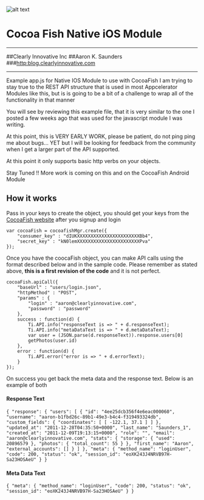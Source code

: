 ![alt text](http://clearlyinnovative.com/images/logo_transparent.png "Title")

# Cocoa Fish Native iOS Module

---

##Clearly Innovative Inc
##Aaron K. Saunders
###[http:blog.clearlyinnovative.com](http:blog.clearlyinnovative.com)

---

 Example app.js for Native IOS Module to use with CocoaFish
 I am trying to stay true to the REST API structure that is used
 in most Appcelerator Modules like this, but is is going to be
 a bit of a challenge to wrap all of the functionality in that manner

 You will see by reviewing this example file, that it is very similar
 to the one I posted a few weeks ago that was used for the javascript 
 module I was writing.

 At this point, this is VERY EARLY WORK, please be patient, do not ping
 ping me about bugs... YET but I will be looking for feedback from the 
 community when I get a larger part of the API supported.

 At this point it only supports basic http verbs on your objects.

 Stay Tuned !! More work is coming on this and on the CocoaFish 
 Android Module 

## How it works

Pass in your keys to create the object, you should get your keys from the 
[CocoaFish website](www.cocoafish.com) after you signup and login

    var cocoaFish = cocoafishMgr.create({
	    "consumer_key" : "dIUKXXXXXXXXXXXXXXXXXXXXXXXBb4",
	    "secret_key" : "kN0lemXXXXXXXXXXXXXXXXXXXXXXXPva"
    });


Once you have the coocaFish object, you can make API calls using the format described below and in the sample code. Please remember as stated above, **this is a first revision of the code** and it is not perfect.

    cocoaFish.apiCall({
	    "baseUrl" : "users/login.json",
	    "httpMethod" : "POST",
	    "params" : {
		    "login" : "aaron@clearlyinnovative.com",
		    "password" : "password"
	    },
	    success : function(d) {
		    Ti.API.info("responseText is => " + d.responseText);
		    Ti.API.info("metaDataText is => " + d.metaDataText);
		    var user = (JSON.parse(d.responseText)).response.users[0]
		    getPhotos(user.id) 
	    },
	    error : function(d) {
		    Ti.API.error("error is => " + d.errorText);
	    }
    });

On success you get back the meta data and the response text. Below is an example of both

#### Response Text
`{
    "response": {
        "users": [
            {
                "id": "4ee25dcb356f4e6eac000060",
                "username": "aaron-b1fbd26c-89b1-49e3-b4c4-f319493324db",
                "custom_fields": {
                    "coordinates": [
                        [
                            -122.1,
                            37.1
                        ]
                    ]
                },
                "updated_at": "2011-12-28T04:35:50+0000",
                "last_name": "Saunders_1",
                "created_at": "2011-12-09T19:13:15+0000",
                "role": "",
                "email": "aaron@clearlyinnovative.com",
                "stats": {
                    "storage": {
                        "used": 20896579
                    },
                    "photos": {
                        "total_count": 55
                    }
                },
                "first_name": "Aaron",
                "external_accounts": []
            }
        ]
    },
    "meta": {
        "method_name": "loginUser",
        "code": 200,
        "status": "ok",
        "session_id": "eoXK243J4NRVB97H-Sa23HOSAeU"
    }
}`


#### Meta Data Text
`{
    "meta": {
        "method_name": "loginUser",
        "code": 200,
        "status": "ok",
        "session_id": "eoXK243J4NRVB97H-Sa23HOSAeU"
    }
}`